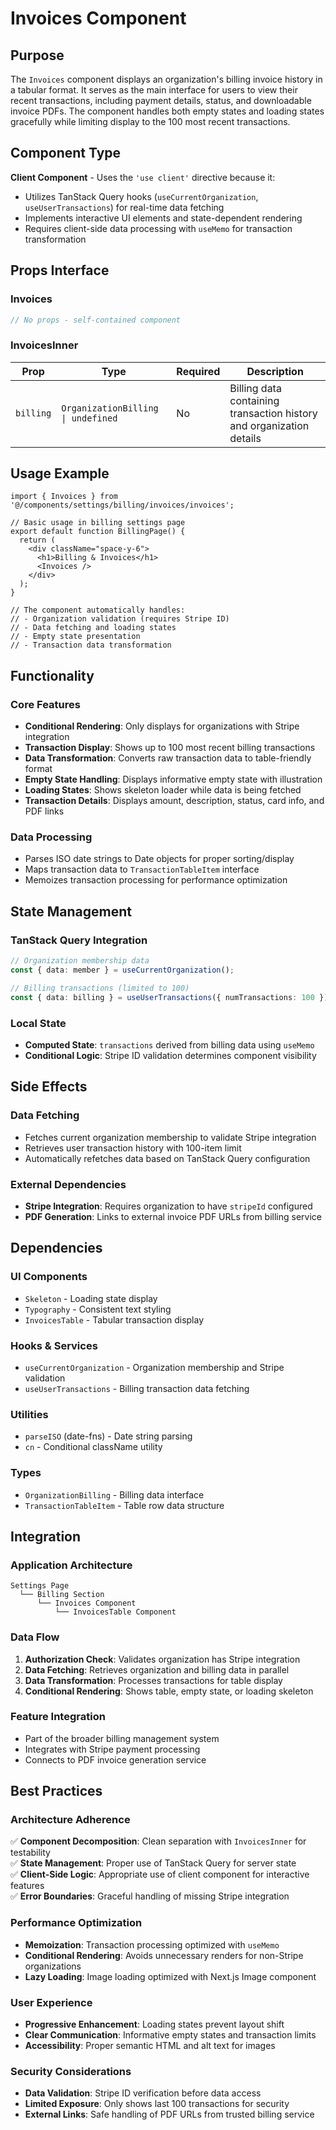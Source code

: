 # Invoices Component

## Purpose

The `Invoices` component displays an organization's billing invoice history in a tabular format. It serves as the main interface for users to view their recent transactions, including payment details, status, and downloadable invoice PDFs. The component handles both empty states and loading states gracefully while limiting display to the 100 most recent transactions.

## Component Type

**Client Component** - Uses the `'use client'` directive because it:
- Utilizes TanStack Query hooks (`useCurrentOrganization`, `useUserTransactions`) for real-time data fetching
- Implements interactive UI elements and state-dependent rendering
- Requires client-side data processing with `useMemo` for transaction transformation

## Props Interface

### Invoices
```typescript
// No props - self-contained component
```

### InvoicesInner
| Prop | Type | Required | Description |
|------|------|----------|-------------|
| `billing` | `OrganizationBilling \| undefined` | No | Billing data containing transaction history and organization details |

## Usage Example

```tsx
import { Invoices } from '@/components/settings/billing/invoices/invoices';

// Basic usage in billing settings page
export default function BillingPage() {
  return (
    <div className="space-y-6">
      <h1>Billing & Invoices</h1>
      <Invoices />
    </div>
  );
}

// The component automatically handles:
// - Organization validation (requires Stripe ID)
// - Data fetching and loading states
// - Empty state presentation
// - Transaction data transformation
```

## Functionality

### Core Features
- **Conditional Rendering**: Only displays for organizations with Stripe integration
- **Transaction Display**: Shows up to 100 most recent billing transactions
- **Data Transformation**: Converts raw transaction data to table-friendly format
- **Empty State Handling**: Displays informative empty state with illustration
- **Loading States**: Shows skeleton loader while data is being fetched
- **Transaction Details**: Displays amount, description, status, card info, and PDF links

### Data Processing
- Parses ISO date strings to Date objects for proper sorting/display
- Maps transaction data to `TransactionTableItem` interface
- Memoizes transaction processing for performance optimization

## State Management

### TanStack Query Integration
```typescript
// Organization membership data
const { data: member } = useCurrentOrganization();

// Billing transactions (limited to 100)
const { data: billing } = useUserTransactions({ numTransactions: 100 });
```

### Local State
- **Computed State**: `transactions` derived from billing data using `useMemo`
- **Conditional Logic**: Stripe ID validation determines component visibility

## Side Effects

### Data Fetching
- Fetches current organization membership to validate Stripe integration
- Retrieves user transaction history with 100-item limit
- Automatically refetches data based on TanStack Query configuration

### External Dependencies
- **Stripe Integration**: Requires organization to have `stripeId` configured
- **PDF Generation**: Links to external invoice PDF URLs from billing service

## Dependencies

### UI Components
- `Skeleton` - Loading state display
- `Typography` - Consistent text styling
- `InvoicesTable` - Tabular transaction display

### Hooks & Services
- `useCurrentOrganization` - Organization membership and Stripe validation
- `useUserTransactions` - Billing transaction data fetching

### Utilities
- `parseISO` (date-fns) - Date string parsing
- `cn` - Conditional className utility

### Types
- `OrganizationBilling` - Billing data interface
- `TransactionTableItem` - Table row data structure

## Integration

### Application Architecture
```
Settings Page
  └── Billing Section
      └── Invoices Component
          └── InvoicesTable Component
```

### Data Flow
1. **Authorization Check**: Validates organization has Stripe integration
2. **Data Fetching**: Retrieves organization and billing data in parallel
3. **Data Transformation**: Processes transactions for table display
4. **Conditional Rendering**: Shows table, empty state, or loading skeleton

### Feature Integration
- Part of the broader billing management system
- Integrates with Stripe payment processing
- Connects to PDF invoice generation service

## Best Practices

### Architecture Adherence
✅ **Component Decomposition**: Clean separation with `InvoicesInner` for testability  
✅ **State Management**: Proper use of TanStack Query for server state  
✅ **Client-Side Logic**: Appropriate use of client component for interactive features  
✅ **Error Boundaries**: Graceful handling of missing Stripe integration  

### Performance Optimization
- **Memoization**: Transaction processing optimized with `useMemo`
- **Conditional Rendering**: Avoids unnecessary renders for non-Stripe organizations
- **Lazy Loading**: Image loading optimized with Next.js Image component

### User Experience
- **Progressive Enhancement**: Loading states prevent layout shift
- **Clear Communication**: Informative empty states and transaction limits
- **Accessibility**: Proper semantic HTML and alt text for images

### Security Considerations
- **Data Validation**: Stripe ID verification before data access
- **Limited Exposure**: Only shows last 100 transactions for security
- **External Links**: Safe handling of PDF URLs from trusted billing service